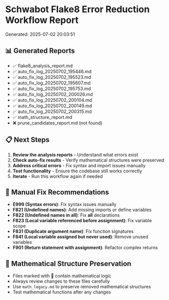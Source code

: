 # Schwabot Flake8 Error Reduction Workflow Report

Generated: 2025-07-02 20:03:51

## 📊 Generated Reports
- ✅ flake8_analysis_report.md
- ✅ auto_fix_log_20250702_195446.md
- ✅ auto_fix_log_20250702_195523.md
- ✅ auto_fix_log_20250702_195607.md
- ✅ auto_fix_log_20250702_195753.md
- ✅ auto_fix_log_20250702_200026.md
- ✅ auto_fix_log_20250702_200104.md
- ✅ auto_fix_log_20250702_200149.md
- ✅ auto_fix_log_20250702_200315.md
- ✅ math_structure_report.md
- ❌ prune_candidates_report.md (not found)

## 📋 Next Steps
1. **Review the analysis reports** - Understand what errors exist
2. **Check auto-fix results** - Verify mathematical structures were preserved
3. **Address critical errors** - Fix syntax and import issues manually
4. **Test functionality** - Ensure the codebase still works correctly
5. **Iterate** - Run this workflow again if needed

## 🔧 Manual Fix Recommendations
- **E999 (Syntax errors)**: Fix syntax issues manually
- **F821 (Undefined names)**: Add missing imports or define variables
- **F822 (Undefined names in __all__)**: Fix __all__ declarations
- **F823 (Local variable referenced before assignment)**: Fix variable scope
- **F831 (Duplicate argument name)**: Fix function signatures
- **F841 (Local variable assigned but never used)**: Remove unused variables
- **F901 (Return statement with assignment)**: Refactor complex returns

## 🔬 Mathematical Structure Preservation
- Files marked with 🔬 contain mathematical logic
- Always review changes to these files carefully
- Use `math_legacy.md` to preserve removed mathematical structures
- Test mathematical functions after any changes